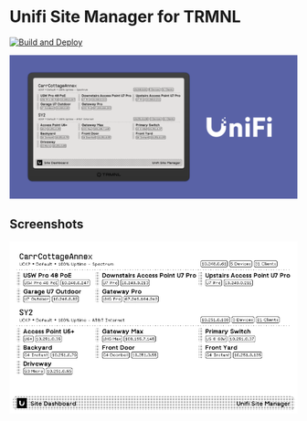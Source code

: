 # Unifi Site Manager for TRMNL

[![Build and Deploy](https://github.com/stephenyeargin/trmnl-unifi-site-manager/actions/workflows/build.yml/badge.svg)](https://github.com/stephenyeargin/trmnl-unifi-site-manager/actions/workflows/build.yml)

![promo](assets/promo.png)

## Screenshots

![screenshot](assets/screenshot.png)
